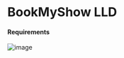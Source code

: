 # BookMyShow LLD  

#### Requirements  

![image](https://github.com/user-attachments/assets/f7470604-8356-4af3-bb32-b7b381a4891f)
